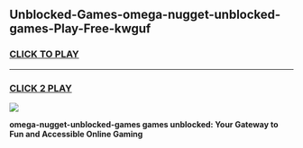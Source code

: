
## Unblocked-Games-omega-nugget-unblocked-games-Play-Free-kwguf
<h3>
<a href="https://premium76.site?title=omega-nugget-unblocked-games&ref=18A1">CLICK TO PLAY</a></h3>
<hr>

<h3>
<a href="https://premium76.site?title=omega-nugget-unblocked-games&ref=18A1">CLICK 2 PLAY</a>
  
</h3>

<a href="https://premium76.site?title=omega-nugget-unblocked-games&ref=18A1"><img src="https://clearcache.store/games.png"></a>


**omega-nugget-unblocked-games games unblocked: Your Gateway to Fun and Accessible Online Gaming**
